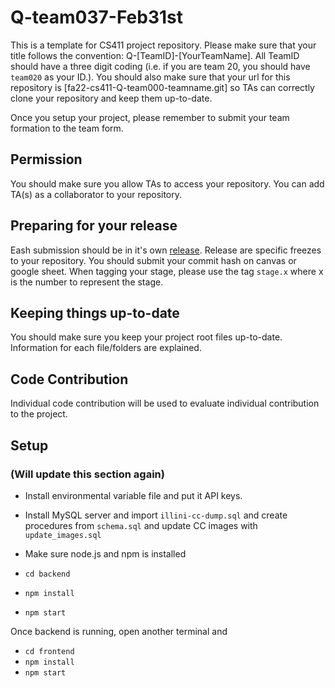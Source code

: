 # Q-team037-Feb31st
This is a template for CS411 project repository. Please make sure that your title follows the convention: Q-[TeamID]-[YourTeamName]. All TeamID should have a three digit coding (i.e. if you are team 20, you should have `team020` as your ID.). You should also make sure that your url for this repository is [fa22-cs411-Q-team000-teamname.git] so TAs can correctly clone your repository and keep them up-to-date.

Once you setup your project, please remember to submit your team formation to the team form.

## Permission
You should make sure you allow TAs to access your repository. You can add TA(s) as a collaborator to your repository.

## Preparing for your release
Eash submission should be in it's own [release](https://docs.github.com/en/repositories/releasing-projects-on-github/about-releases). Release are specific freezes to your repository. You should submit your commit hash on canvas or google sheet. When tagging your stage, please use the tag `stage.x` where x is the number to represent the stage.

## Keeping things up-to-date
You should make sure you keep your project root files up-to-date. Information for each file/folders are explained.

## Code Contribution
Individual code contribution will be used to evaluate individual contribution to the project.

## Setup
### (Will update this section again)
- Install environmental variable file and put it API keys.

- Install MySQL server and import `illini-cc-dump.sql` and create procedures from `schema.sql` and update CC images with `update_images.sql`

- Make sure node.js and npm is installed
- `cd backend`
- `npm install`
- `npm start`

Once backend is running, open another terminal and
- `cd frontend`
- `npm install`
- `npm start`
